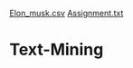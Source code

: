 [Elon_musk.csv](https://github.com/OmkarBulland/Text-Mining/files/10715485/Elon_musk.csv)
[Assignment.txt](https://github.com/OmkarBulland/Text-Mining/files/10715472/Assignment.txt)
# Text-Mining
